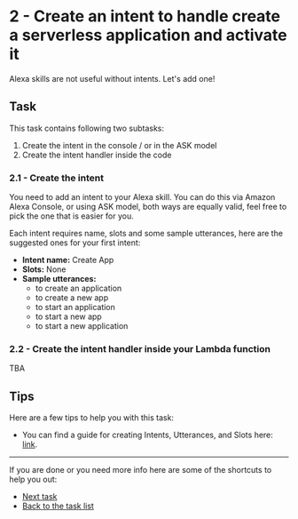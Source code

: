 # 2 - Create an intent to handle create a serverless application and activate it

Alexa skills are not useful without intents. Let's add one!

## Task

This task contains following two subtasks:

1. Create the intent in the console / or in the ASK model
2. Create the intent handler inside the code

### 2.1 - Create the intent

You need to add an intent to your Alexa skill. You can do this via Amazon Alexa Console, or using ASK model, both ways are equally valid, feel free to pick the one that is easier for you.

Each intent requires name, slots and some sample utterances, here are the suggested ones for your first intent:

- **Intent name:** Create App
- **Slots:** None
- **Sample utterances:**
  - to create an application
  - to create a new app
  - to start an application
  - to start a new app
  - to start a new application

### 2.2 - Create the intent handler inside your Lambda function

TBA

## Tips

Here are a few tips to help you with this task:

- You can find a guide for creating Intents, Utterances, and Slots here: [link](https://developer.amazon.com/docs/custom-skills/create-intents-utterances-and-slots.html).

------

If you are done or you need more info here are some of the shortcuts to help you out:

- [Next task](../3-create-service-intent)
- [Back to the task list](../)